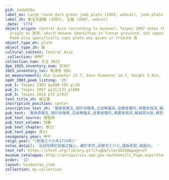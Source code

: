 ```yaml
---
pid: Jade035a
label_en: Large round dark green jade plate (1983, webcat), jade plate (2007)
label_zh: 碧玉大圓盤 (1983), 玉盤 (2007, webcat)
_date: '1774'
object_origin: Central Asia (according to museum); Taipei 2007 notes that poem lists
  origin as 西洱, which museum identifies in Yunnan province, but impossible to confirm.
  Poem also specifically says plate was given in tribute 貢
object_type_en: plate
object_type_zh: 盤
cultural_context: Central Asia
_collection: NPMT
collection_num: 古玉 0632
dpm_1925_inventory_num: 天367
1925_inventory_loc: 乾清宮 QQG
en_measurements: Rim diameter 24.7, base diameter 14.7, height 3.9cm,
npmt_1983_poem_listing: '35'
pub_1: Taipei 1983 pp180-181 pl28
pub_2: Taipei 2007 pp31/233 pl004
pub_3: Taipei 2015 p75 pl037
text_title_zh: 綠玉盤
inscription_position: center
inscription_text_zh: '盤敦真裁玉,琅玕非贈青,瓜皮無鼂采,韭葉豈瓏玲,弗翼來西洱,輸誠貢大庭,繹思君奭語,愧覺不遑寧。 '
pub_text: '盤敦真裁玉,琅玕非贈青,瓜皮無鼂采,韭葉豈瓏玲,弗翼來西洱,輸誠貢大庭,繹思君奭語,愧覺不遑寧。 '
pub_text_source: 御製詩
pub_text_volume: 四集
pub_text_chapter: 卷22
pub_text_page: 頁13
sexagenary_year: 甲午
reign_year: "(乾隆三十九年1774年)"
notes_detail: '此詩加琢於該盤之盤心，藏於本院,品號天三六七,圖版貳捌,插圖41。 '
text_ref: https://ctext.org/library.pl?if=gb&file=56258&page=27
museum_catalogue: http://antiquities.npm.gov.tw/Utensils_Page.aspx?ItemId=51051
order: '12'
layout: hindustan_item
collection: my-collection
---
```

